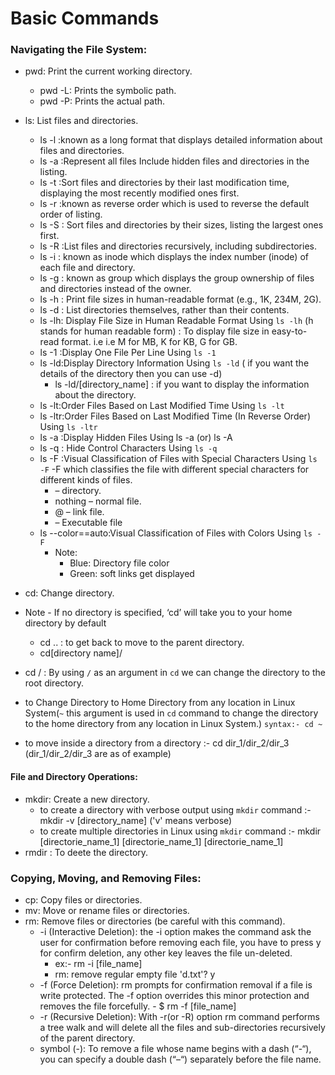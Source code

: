 # Basic Commands 
### Navigating the File System:
* pwd: Print the current working directory.
  * pwd -L: Prints the symbolic path. 
  * pwd -P: Prints the actual path.
* ls: List files and directories.
  * ls -l :known as a long format that displays detailed information about files and directories.
  * ls -a :Represent all files Include hidden files and directories in the listing.
  * ls -t :Sort files and directories by their last modification time, displaying the most recently modified ones first.
  * ls -r :known as reverse order which is used to reverse the default order of listing.
  * ls -S : Sort files and directories by their sizes, listing the largest ones first.
  * ls -R :List files and directories recursively, including subdirectories.
  * ls -i : known as inode which displays the index number (inode) of each file and directory.
  * ls -g : known as group which displays the group ownership of files and directories instead of the owner.
  * ls -h : Print file sizes in human-readable format (e.g., 1K, 234M, 2G).
  * ls -d : List directories themselves, rather than their contents.
  * ls -lh: Display File Size in Human Readable Format Using `ls -lh`  (h stands for human readable form) : To display file size in easy-to-read format. i.e i.e M for MB, K for KB, G for GB.
  * ls -1 :Display One File Per Line Using `ls -1 `
  * ls -ld:Display Directory Information Using `ls -ld` ( if you want the details of the directory then you can use -d)
     * ls -ld/[directory_name] :  if you want to display the information about the directory.
  * ls -lt:Order Files Based on Last Modified Time Using `ls -lt`
  * ls -ltr:Order Files Based on Last Modified Time (In Reverse Order) Using `ls -ltr `
  * ls -a :Display Hidden Files Using ls -a (or) ls -A
  * ls -q : Hide Control Characters Using `ls -q`
  * ls -F :Visual Classification of Files with Special Characters Using `ls -F`
            -F which classifies the file with different special characters for different kinds of files.
    * – directory.
    * nothing – normal file.
    * @ – link file.
    * – Executable file
  * ls --color==auto:Visual Classification of Files with Colors Using `ls -F`
      * Note:
         * Blue: Directory file color
         * Green: soft links get displayed 
       
   
* cd: Change directory.
* Note - If no directory is specified, ‘cd’ will take you to your home directory by default
   * cd .. : to get back to move to the parent directory.
   * cd[directory name]/
* cd / : By using `/` as an argument in `cd` we can change the directory to the root directory.
* to Change Directory to Home Directory from any location in Linux System(`~` this argument is used in `cd` command to change the directory to the home directory from any location in Linux System.)
   `syntax:- cd ~`
* to move inside a directory from a directory :- cd dir_1/dir_2/dir_3 (dir_1/dir_2/dir_3 are as of example)
#### File and Directory Operations:
* mkdir: Create a new directory.
   * to create a directory with verbose output using `mkdir` command :- mkdir -v [directory_name] ('v' means verbose) 
   * to create multiple directories in Linux using `mkdir` command :- mkdir [directorie_name_1] [directorie_name_1] [directorie_name_1]
* rmdir : To deete the directory.
### Copying, Moving, and Removing Files:
* cp: Copy files or directories.
* mv: Move or rename files or directories.
* rm: Remove files or directories (be careful with this command).
  * -i (Interactive Deletion): the -i option makes the command ask the user for confirmation before removing each file, you have to press y for confirm deletion, any other key leaves the file un-deleted.
      - ex:- rm -i [file_name]
      - rm: remove regular empty file 'd.txt'? y
  *  -f (Force Deletion): rm prompts for confirmation removal if a file is write protected. The -f option overrides this minor protection and removes the file forcefully.
          - $ rm -f [file_name]
  *  -r (Recursive Deletion): With -r(or -R) option rm command performs a tree walk and will delete all the files and sub-directories recursively of the parent directory.
  *  symbol (-): To remove a file whose name begins with a dash (“-“), you can specify a double dash (“–“) separately before the file name. 
